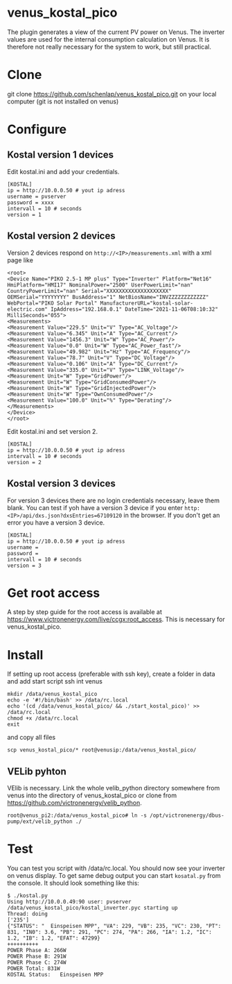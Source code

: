 # venus_kostal_pico
The plugin generates a view of the current PV power on Venus. The inverter values are used for the internal consumption calculation on Venus. It is therefore not really necessary for the system to work, but still practical.

# Clone
git clone https://github.com/schenlap/venus_kostal_pico.git on your local computer (git is not installed on venus)

# Configure

## Kostal version 1 devices
Edit kostal.ini and add your credentials.
```
[KOSTAL]
ip = http://10.0.0.50 # yout ip adress
username = pvserver
password = xxxx
intervall = 10 # seconds
version = 1
```
## Kostal version 2 devices
Version 2 devices respond on ```http://<IP>/measurements.xml``` with a xml page like
```
<root>
<Device Name="PIKO 2.5-1 MP plus" Type="Inverter" Platform="Net16" HmiPlatform="HMI17" NominalPower="2500" UserPowerLimit="nan" CountryPowerLimit="nan" Serial="XXXXXXXXXXXXXXXXXXXX" OEMSerial="YYYYYYYY" BusAddress="1" NetBiosName="INVZZZZZZZZZZZZ" WebPortal="PIKO Solar Portal" ManufacturerURL="kostal-solar-electric.com" IpAddress="192.168.0.1" DateTime="2021-11-06T08:10:32" MilliSeconds="055">
<Measurements>
<Measurement Value="229.5" Unit="V" Type="AC_Voltage"/>
<Measurement Value="6.345" Unit="A" Type="AC_Current"/>
<Measurement Value="1456.3" Unit="W" Type="AC_Power"/>
<Measurement Value="0.0" Unit="W" Type="AC_Power_fast"/>
<Measurement Value="49.982" Unit="Hz" Type="AC_Frequency"/>
<Measurement Value="78.7" Unit="V" Type="DC_Voltage"/>
<Measurement Value="0.106" Unit="A" Type="DC_Current"/>
<Measurement Value="335.0" Unit="V" Type="LINK_Voltage"/>
<Measurement Unit="W" Type="GridPower"/>
<Measurement Unit="W" Type="GridConsumedPower"/>
<Measurement Unit="W" Type="GridInjectedPower"/>
<Measurement Unit="W" Type="OwnConsumedPower"/>
<Measurement Value="100.0" Unit="%" Type="Derating"/>
</Measurements>
</Device>
</root>
```
Edit kostal.ini and set version 2.
```
[KOSTAL]
ip = http://10.0.0.50 # yout ip adress
intervall = 10 # seconds
version = 2
```
## Kostal version 3 devices
For version 3 devices there are no login credentials necessary, leave them blank. You can test if yoh have a version 3 device if you enter ```http:<IP>/api/dxs.json?dxsEntries=67109120``` in the browser. If you don't get an error you have a version 3 device.
```
[KOSTAL]
ip = http://10.0.0.50 # yout ip adress
username =
password =
intervall = 10 # seconds
version = 3
```
       

# Get root access
A step by step guide for the root access is available at https://www.victronenergy.com/live/ccgx:root_access. This is necessary for venus_kostal_pico.

# Install
If setting up root access (preferable with ssh key), create a folder in data and add start script
ssh int venus
```
mkdir /data/venus_kostal_pico
echo -e '#!/bin/bash' >> /data/rc.local
echo '(cd /data/venus_kostal_pico/ && ./start_kostal_pico)' >> /data/rc.local
chmod +x /data/rc.local
exit

```
and copy all files
```
scp venus_kostal_pico/* root@venusip:/data/venus_kostal_pico/
```

## VELib pyhton
VElib is necessary. Link the whole velib_python directory somewhere from venus into the directory of venus_kostal_pico or clone from https://github.com/victronenergy/velib_python.
```
root@venus_pi2:/data/venus_kostal_pico# ln -s /opt/victronenergy/dbus-pump/ext/velib_python ./
```

# Test
You can test you script with /data/rc.local.  You should now see your inverter on venus display. To get same debug output you can start ```kosatal.py``` from the console. It should look something like this:
```
$ ./kostal.py 
Using http://10.0.0.49:90 user: pvserver
/data/venus_kostal_pico/kostal_inverter.pyc starting up
Thread: doing
['235']
{"STATUS": "  Einspeisen MPP", "VA": 229, "VB": 235, "VC": 230, "PT": 831, "IN0": 3.6, "PB": 291, "PC": 274, "PA": 266, "IA": 1.2, "IC": 1.2, "IB": 1.2, "EFAT": 47299}
++++++++++
POWER Phase A: 266W
POWER Phase B: 291W
POWER Phase C: 274W
POWER Total: 831W
KOSTAL Status:   Einspeisen MPP
```
